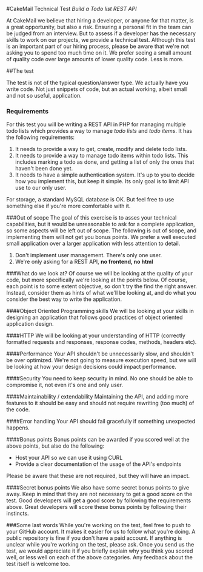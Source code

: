 #CakeMail Technical Test
*Build a Todo list REST API*

At CakeMail we believe that hiring a developer, or anyone for that matter, is  a great opportunity, but also a risk. Ensuring a personal fit in the team can be judged from an interview. But to assess if a developer has the necessary skills to work on our projects, we provide a technical test. Although this test is an important part of our hiring process, please be aware that we're not asking you to spend too much time on it. We prefer seeing a small amount of quality code over large amounts of lower quality code. Less is more.


##The test

The test is not of the typical question/answer type. We actually have you write code. Not just snippets of code, but an actual working, albeit small and not so useful, application.

### Requirements
For this test you will be writing a REST API in PHP for managing multiple todo lists which provides a way to manage *todo lists* and *todo items*. It has the following requirements:

1. It needs to provide a way to get, create, modify and delete todo lists.
2. It needs to provide a way to manage todo items within todo lists. This includes marking a todo as done, and getting a list of only the ones that haven't been done yet. 
3. It needs to have a simple authentication system. It's up to you to decide how you implement this, but keep it simple. Its only goal is to limit API use to our only user.

For storage, a standard MySQL database is OK. But feel free to use something else if you're more comfortable with it.

###Out of scope
The goal of this exercise is to asses your technical capabilities, but it would be unreasonable to ask for a complete application, so some aspects will be left out of scope. The following is out of scope, and implementing them will not get you bonus points. We prefer a well executed small application over a larger application with less attention to detail.

1. Don't implement user management. There's only one user.
2. We're only asking for a REST API, **no frontend, no html**

###What do we look at?
Of course we will be looking at the quality of your code, but more specifically we're looking at the points below. Of course, each point is to some extent objective, so don't try the find the right answer. Instead, consider them as hints of what we'll be looking at, and do what you consider the best way to write the application.


####Object Oriented Programming skills
We will be looking at your skills in designing an application that follows good practices of object oriented application design.

####HTTP
We will be looking at your understanding of HTTP (correctly formatted requests and responses, response codes, methods, headers etc).

####Performance
Your API shouldn't be unnecessarily slow, and shouldn't be over optimized. We're not going to measure execution speed, but we will be looking at how your design decisions could impact performance.

####Security
You need to keep security in mind. No one should be able to compromise it, not even it's one and only user.

####Maintainability / extendability
Maintaining the API, and adding more features to it should be easy and should not require rewriting (too much) of the code.

####Error handling
Your API should fail gracefully if something unexpected happens.

####Bonus points
Bonus points can be awarded if you scored well at the above points, but also do the following:

- Host your API so we can use it using CURL
- Provide a clear documentation of the usage of the API's endpoints

Please be aware that these are not required, but they will have an impact.

####Secret bonus points
We also have some secret bonus points to give away. Keep in mind that they are not necessary to get a good score on the test. Good developers will get a good score by following the requirements above. Great developers will score these bonus points by following their instincts.



###Some last words
While you're working on the test, feel free to push to your GitHub account. It makes it easier for us to follow what you're doing. A public repository is fine if you don't have a paid account. If anything is unclear while you're working on the test, please ask. Once you send us the test, we would appreciate it if you briefly explain why you think you scored well, or less well on each of the above categories. Any feedback about the test itself is welcome too.
